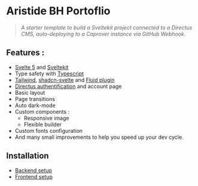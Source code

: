 # Aristide BH Portoflio

> _A starter template to build a Sveltekit project connected to a Directus CMS, auto-deploying to a Caprover instance via GitHub Webhook._

## Features :

- [Svelte 5](https://svelte.dev/) and [Sveltekit](https://kit.svelte.dev/)
- Type safety with [Typescript](https://www.typescriptlang.org/)
- [Tailwind](https://tailwindcss.com/), [shadcn-svelte](https://www.shadcn-svelte.com/docs) and [Fluid plugin](https://fluid.tw/)
- [Directus authentification](https://docs.directus.io/blog/directus-auth-sveltekit.html) and account page
- Basic layout
- Page transitions
- Auto dark-mode
- Custom components :
  - Responsive image
  - Flexible builder
- Custom fonts configuration
- And many small improvements to help you speed up your dev cycle.

## Installation

- [Backend setup](https://github.com/AristideBH/starter_caprover-sveltekit-directus/tree/main/README_backend.md)
- [Frontend setup](https://github.com/AristideBH/starter_caprover-sveltekit-directus/tree/main/README_frontend.md)
